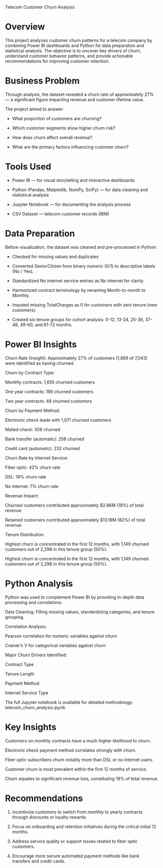 Telecom Customer Churn Analysis

# Overview
This project analyzes customer churn patterns for a telecom company by combining Power BI dashboards and Python for data preparation and statistical analysis. The objective is to uncover key drivers of churn, understand customer behavior patterns, and provide actionable recommendations for improving customer retention.

# Business Problem
Through analysis, the dataset revealed a churn rate of approximately 27% — a significant figure impacting revenue and customer lifetime value.

The project aimed to answer:

- What proportion of customers are churning?

- Which customer segments show higher churn risk?

- How does churn affect overall revenue?

- What are the primary factors influencing customer churn?

# Tools Used
- Power BI — for visual storytelling and interactive dashboards

- Python (Pandas, Matplotlib, NumPy, SciPy) — for data cleaning and statistical analysis

- Jupyter Notebook — for documenting the analysis process

- CSV Dataset — telecom customer records (IBM)

# Data Preparation
Before visualization, the dataset was cleaned and pre-processed in Python:

- Checked for missing values and duplicates

- Converted SeniorCitizen from binary numeric (0/1) to descriptive labels (No / Yes).

- Standardized No internet service entries as No internet for clarity.

- Harmonized contract terminology by renaming Month-to-month to Monthly.

- Imputed missing TotalCharges as 0 for customers with zero tenure (new customers).

- Created six tenure groups for cohort analysis: 0-12, 13-24, 25-36, 37-48, 49-60, and 61-72 months.


# Power BI Insights

Churn Rate (Insight): Approximately 27% of customers (1,869 of 7,043) were identified as having churned.

Churn by Contract Type:

Monthly contracts: 1,655 churned customers

One year contracts: 166 churned customers

Two year contracts: 48 churned customers

Churn by Payment Method:

Electronic check leads with 1,071 churned customers

Mailed check: 308 churned

Bank transfer (automatic): 258 churned

Credit card (automatic): 232 churned

Churn Rate by Internet Service:

Fiber optic: 42% churn rate

DSL: 19% churn rate

No internet: 7% churn rate

Revenue Impact:

Churned customers contributed approximately $2.86M (18%) of total revenue

Retained customers contributed approximately $13.19M (82%) of total revenue

Tenure Distribution:

Highest churn is concentrated in the first 12 months, with 1,149 churned customers out of 2,298 in this tenure group (50%).


Highest churn is concentrated in the first 12 months, with 1,149 churned customers out of 2,298 in this tenure group (50%).

# Python Analysis

Python was used to complement Power BI by providing in-depth data processing and correlations:

Data Cleaning: Filling missing values, standardizing categories, and tenure grouping.

Correlation Analysis:

Pearson correlation for numeric variables against churn

Cramér’s V for categorical variables against churn

Major Churn Drivers Identified:

Contract Type

Tenure Length

Payment Method

Internet Service Type

The full Jupyter notebook is available for detailed methodology: telecom_churn_analysis.ipynb

# Key Insights
Customers on monthly contracts have a much higher likelihood to churn.

Electronic check payment method correlates strongly with churn.

Fiber optic subscribers churn notably more than DSL or no internet users.

Customer churn is most prevalent within the first 12 months of service.

Churn equates to significant revenue loss, constituting 18% of total revenue.

# Recommendations

1. Incentivize customers to switch from monthly to yearly contracts through discounts or loyalty rewards.

2. Focus on onboarding and retention initiatives during the critical initial 12 months.

3. Address service quality or support issues related to fiber optic customers.

4. Encourage more secure automated payment methods like bank transfers and credit cards.
